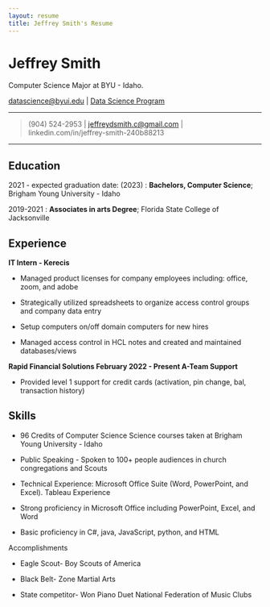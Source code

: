 ```yaml
---
layout: resume
title: Jeffrey Smith's Resume
---
```

# Jeffrey Smith
Computer Science Major at BYU - Idaho.

<div id="webaddress">
<a href="datascience@byui.edu">datascience@byui.edu</a>
| <a href="https://byuidatascience.github.io/development.html">Data Science Program</a>
</div>

<!-- https://www.monique.tech/the-art-of-markdown -->

----

>  (904) 524-2953 | jeffreydsmith.c@gmail.com | linkedin.com/in/jeffrey-smith-240b88213 

----

Education
---------

2021 - expected graduation date: (2023)
:   **Bachelors, Computer Science**; Brigham Young University - Idaho

2019-2021
:   **Associates in arts Degree**; Florida State College of Jacksonville

Experience
----------

**IT Intern - Kerecis**

* Managed product licenses for company employees including: office, zoom, and adobe

* Strategically utilized spreadsheets to organize access control groups and company data entry

* Setup computers on/off domain computers for new hires

* Managed access control in HCL notes and created and maintained databases/views

**Rapid Financial Solutions February 2022 - Present A-Team Support**

* Provided level 1 support for credit cards (activation, pin change, bal, transaction history)

Skills
----------------------------------------

* 96 Credits of Computer Science Science courses taken at Brigham Young University - Idaho

* Public Speaking - Spoken to 100+ people audiences in church congregations and Scouts

* Technical Experience: Microsoft Office Suite (Word, PowerPoint, and Excel). Tableau Experience

* Strong proficiency in Microsoft Office including PowerPoint, Excel, and Word

* Basic proficiency in C#, java, JavaScript, python, and HTML

Accomplishments

* Eagle Scout- Boy Scouts of America

* Black Belt- Zone Martial Arts

* State competitor- Won Piano Duet National Federation of Music Clubs